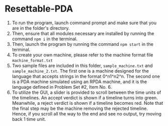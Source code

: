 # Resettable-PDA

1. To run the program, launch command prompt and make sure that you are in the folder's directory.
2. Then, ensure that all modules necessary are installed by running the command `npm i` in the terminal.
3. Then, launch the program by running the command `npm start` in the terminal.
4. To create your own machine, please refer to the machine format file `machine_format.txt`
5. Two sample files are included in this folder, `sample_machine.txt` and `sample_machine_2.txt`.
   The first one is a machine designed for the language that accepts strings in the format 0^n1^n2^n.
   The second one is a PDA machine simulated using an RPDA machine, and it is the language defined in Problem Set #2, Item No. 6.
6. To utilize the GUI, a slider is provided to scroll between the time units of the timelines. An accept verdict is shown if a timeline turns into green. Meanwhile, a reject verdict is shown if a timeline becomes red. Note that the final step may be the machine removing the rejected timeline. Hence, if you scroll all the way to the end and see no output, try moving back 1 time unit.